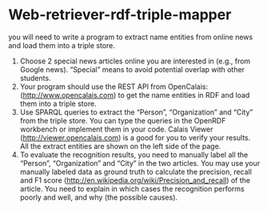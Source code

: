 # Web-retriever-rdf-triple-mapper
you will need to write a program to extract name entities from
online news and load them into a triple store.
1. Choose 2 special news articles online you are interested in (e.g., from Google
news). “Special” means to avoid potential overlap with other students.
2. Your program should use the REST API from OpenCalais:
(http://www.opencalais.com) to get the name entities in RDF and load them
into a triple store.
3. Use SPARQL queries to extract the “Person”, “Organization” and “City” from
the triple store. You can type the queries in the OpenRDF workbench or
implement them in your code. Calais Viewer (http://viewer.opencalais.com) is
a good for you to verify your results. All the extract entities are shown on the
left side of the page.
4. To evaluate the recognition results, you need to manually label all the “Person”,
“Organization” and “City” in the two articles. You may use your manually
labeled data as ground truth to calculate the precision, recall and F1 score
(http://en.wikipedia.org/wiki/Precision_and_recall) of the article. You need to
explain in which cases the recognition performs poorly and well, and why (the
possible causes).
